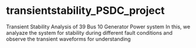 # transientstability_PSDC_project

Transient Stability Analysis of 39 Bus 10 Generator Power
system
In this, we analyaze the system for stability during different fault conditions and observe the transient waveforms for understanding
